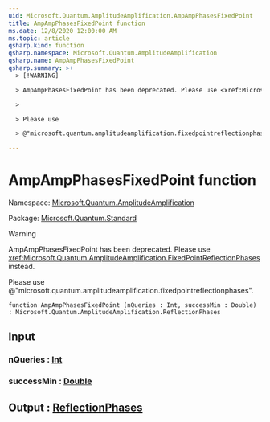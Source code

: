 ```yaml
---
uid: Microsoft.Quantum.AmplitudeAmplification.AmpAmpPhasesFixedPoint
title: AmpAmpPhasesFixedPoint function
ms.date: 12/8/2020 12:00:00 AM
ms.topic: article
qsharp.kind: function
qsharp.namespace: Microsoft.Quantum.AmplitudeAmplification
qsharp.name: AmpAmpPhasesFixedPoint
qsharp.summary: >+
  > [!WARNING]

  > AmpAmpPhasesFixedPoint has been deprecated. Please use <xref:Microsoft.Quantum.AmplitudeAmplification.FixedPointReflectionPhases> instead.

  >

  > Please use

  > @"microsoft.quantum.amplitudeamplification.fixedpointreflectionphases".

---
```


# AmpAmpPhasesFixedPoint function

Namespace: [Microsoft.Quantum.AmplitudeAmplification](xref:Microsoft.Quantum.AmplitudeAmplification)

Package: [Microsoft.Quantum.Standard](https://nuget.org/packages/Microsoft.Quantum.Standard)


> [!WARNING]
> AmpAmpPhasesFixedPoint has been deprecated. Please use <xref:Microsoft.Quantum.AmplitudeAmplification.FixedPointReflectionPhases> instead.
>
> Please use
> @"microsoft.quantum.amplitudeamplification.fixedpointreflectionphases".



```qsharp
function AmpAmpPhasesFixedPoint (nQueries : Int, successMin : Double) : Microsoft.Quantum.AmplitudeAmplification.ReflectionPhases
```


## Input

### nQueries : [Int](xref:microsoft.quantum.lang-ref.int)




### successMin : [Double](xref:microsoft.quantum.lang-ref.double)





## Output : [ReflectionPhases](xref:Microsoft.Quantum.AmplitudeAmplification.ReflectionPhases)

